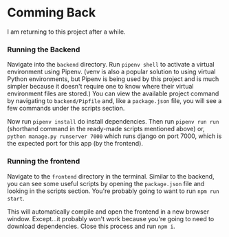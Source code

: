 # Comming Back
I am returning to this project after a while.

### Running the Backend
Navigate into the `backend` directory.
Run `pipenv shell` to activate a virtual environment using Pipenv.
(venv is also a popular solution to using virtual Python environments, but Pipenv is being used by this project and is much simpler because it doesn't require one to know where their virtual environment files are stored.)
You can view the available project command by navigating to `backend/Pipfile` and, like a `package.json` file, you will see a few commands under the scripts section.

Now run `pipenv install` do install dependencies.
Then run `pipenv run run` (shorthand command in the ready-made scripts mentioned above) or, `python manage.py runserver 7000` which runs django on port 7000, which is the expected port for this app (by the frontend).

### Running the frontend
Navigate to the `frontend` directory in the terminal. Similar to the backend, you can see some useful scripts by opening the `package.json` file and looking in the scripts section. You're probably going to want to run `npm run start`.

This will automatically compile and open the frontend in a new browser window.
Except...it probably won't work because you're going to need to download dependencies.
Close this process and run `npm i`.